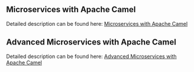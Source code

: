 ## Microservices with Apache Camel
Detailed description can be found here: [Microservices with Apache Camel](https://piotrminkowski.com/2017/03/03/microservices-with-apache-camel/) 

## Advanced Microservices with Apache Camel
Detailed description can be found here: [Advanced Microservices with Apache Camel](https://piotrminkowski.wordpress.com/2017/04/04/advanced-microservices-with-apache-camel/) 



